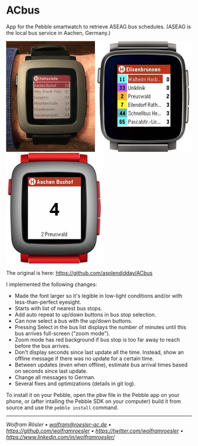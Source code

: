 # ACbus

App for the Pebble smartwatch to retrieve ASEAG bus schedules. (ASEAG is the local bus service in Aachen, Germany.)

![Photo of bus stop list](photo.jpg)
![Emu screenshot with bus list](mockup1.jpg)
![Emu screenshot in zoom mode](mockup2.jpg)

The original is here: https://github.com/asplendidday/ACbus

I implemented the following changes:

* Made the font larger so it's legible in low-light conditions and/or with less-than-perfect eyesight.
* Starts with list of nearest bus stops.
* Add auto repeat to up/down buttons in bus stop selection.
* Can now select a bus with the up/down buttons.
* Pressing Select in the bus list displays the number of minutes until this bus arrives full-screen ("zoom mode").
* Zoom mode has red background if bus stop is too far away to reach before the bus arrives.
* Don't display seconds since last update all the time. Instead, show an offline message if there was no update for a certain time.
* Between updates (even when offline), estimate bus arrival times based on seconds since last update.
* Change all messages to German.
* Several fixes and optimizations (details in git log).

To install it on your Pebble, open the pbw file in the Pebble app on your phone, or (after intalling the Pebble SDK on your computer) build it from source and use the `pebble install` command.

---
*Wolfram Rösler • wolfram@roesler-ac.de • https://github.com/wolframroesler • https://twitter.com/wolframroesler • https://www.linkedin.com/in/wolframroesler/*
